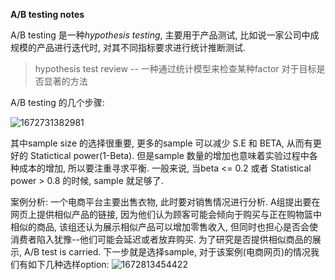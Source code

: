  **A/B testing notes**
 
 A/B testing 是一种*hypothesis testing*, 主要用于产品测试, 比如说一家公司中成规模的产品进行迭代时, 对其不同指标要求进行统计推断测试.
 
 > hypothesis test review -- 一种通过统计模型来检查某种factor 对于目标是否显著的方法
 
 A/B testing 的几个步骤:
 
![1672731382981](https://user-images.githubusercontent.com/89850899/210315863-e380230e-9903-4fcd-b6c9-f00da659dc73.png)

其中sample size 的选择很重要, 更多的sample 可以减少 S.E 和 BETA, 从而有更好的 Statictical power(1-Beta). 但是sample 数量的增加也意味着实验过程中各种成本的增加, 所以要注重寻求平衡. 一般来说, 当beta <= 0.2 或者 Statistical power > 0.8 的时候, sample 就足够了.

案例分析: 
一个电商平台主要出售衣物, 此时要对销售情况进行分析. A组提出要在网页上提供相似产品的链接, 因为他们认为顾客可能会倾向于购买与正在购物篮中相似的商品, 该组还认为展示相似产品可以增加零售收入, 但同时也担心是否会使消费者陷入犹豫--他们可能会延迟或者放弃购买. 为了研究是否提供相似商品的展示, A/B test is carried. 下一步就是选择sample, 对于该案例(电商网页)的情况我们有如下几种选样option:
![1672813454422](https://user-images.githubusercontent.com/89850899/210496229-eaf000ce-05d3-4880-bd14-ced7b0dc84b0.png)



